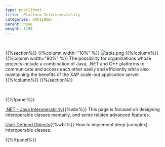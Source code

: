 ```yaml
---
type: post110net
title:  Platform Interoperability
categories: XAP110NET
parent: none
weight: 1700
---
```


<br>

{{%section%}}
{{%column width="10%" %}}
![apis.png](/attachment_files/subject/apis.png)
{{%/column%}}
{{%column width="90%" %}}
The possibility for organizations whose projects include a combination of Java, .NET and C++ platforms to communicate and access each other easily and efficiently while also maintaining the benefits of the XAP scale-out application server.
{{%/column%}}
{{%/section%}}



<br>

{{%fpanel%}}

[.NET - Java Interoperability](./dotnet-java-interoperability.html){{%wbr%}}
This page is focused on designing interoperable classes manually, and some related advanced features.

[User Defined Objects](./interoperability-of-user-defined-objects.html){{%wbr%}}
How to implement deep (complex) interoperable classes.

{{%/fpanel%}}
